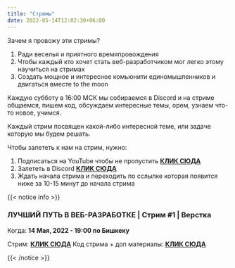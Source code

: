 ```yaml
---
title: "Стримы"
date: 2022-05-14T12:02:30+06:00
---
```


Зачем я провожу эти стримы?

1. Ради веселья и приятного времяпровождения
2. Чтобы каждый кто хочет стать веб-разработчиком мог легко этому научиться на стримах
3. Создать мощное и интересное комьюнити единомышленников и двигаться вместе to the moon

Каждую субботу в 16:00 МСК мы собираемся в Discord и на стриме общаемся, пишем код, обсуждаем интересные темы, орем, узнаем что-то новое, учимся.

Каждый стрим посвящен какой-либо интересной теме, или задаче которую мы будем решать.

Чтобы залететь к нам на стрим, нужно:

1. Подписаться на YouTube чтобы не пропустить <a href="https://www.youtube.com/channel/UCTr_WOGsf2EENbzg14xCpyQ" target="_blank">**КЛИК СЮДА**</a>
2. Залететь в Discord <a href="https://discord.gg/YCYcTf9t" target="_blank">**КЛИК СЮДА**</a>
3. Ждать начала стрима и переходить по сслылке которая появится ниже за 10-15 минут до начала стрима

{{< notice info >}}

### ЛУЧШИЙ ПУТЬ В ВЕБ-РАЗРАБОТКЕ | Стрим #1 | Верстка

Когда: **14 Мая, 2022 - 19:00 по Бишкеку**

Стрим: <a href="https://youtu.be/7FrgVz6hl-w" target="_blank">**КЛИК СЮДА**</a>
Код стрима + доп материалы: <a href="https://github.com/savchenko-dev/web-dev-streams/tree/main/stream_1" target="_blank">**КЛИК СЮДА**</a>

{{< /notice >}}
